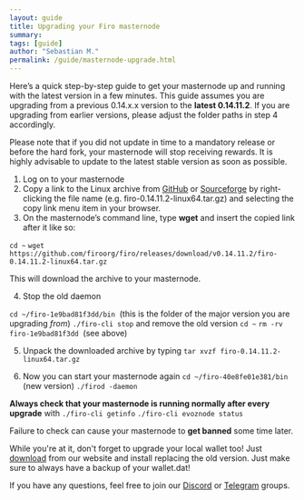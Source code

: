 ```yaml
---
layout: guide
title: Upgrading your Firo masternode
summary: 
tags: [guide]
author: "Sebastian M."
permalink: /guide/masternode-upgrade.html
---
```

Here’s a quick step-by-step guide to get your masternode up and running with the latest version in a few minutes. This guide assumes you are upgrading from a previous 0.14.x.x version to the **latest 0.14.11.2**. If you are upgrading from earlier versions, please adjust the folder paths in step 4 accordingly. 

Please note that if you did not update in time to a mandatory release or before the hard fork, your masternode will stop receiving rewards. It is highly advisable to update to the latest stable version as soon as possible.

1.  Log on to your masternode
2.  Copy a link to the Linux archive from [GitHub](https://github.com/firoorg/firo/releases/latest) or [Sourceforge](https://sourceforge.net/projects/firoorg/files/) by right-clicking the file name (e.g. firo-0.14.11.2-linux64.tar.gz) and selecting the copy link menu item in your browser.
3.  On the masternode’s command line, type **wget** and insert the copied link after it like so: 

`cd ~` 
`wget https://github.com/firoorg/firo/releases/download/v0.14.11.2/firo-0.14.11.2-linux64.tar.gz` 

This will download the archive to your masternode.

4.  Stop the old daemon  

`cd ~/firo-1e9bad81f3dd/bin` 
(this is the folder of the major version you are upgrading _from_) 
`./firo-cli stop` 
and remove the old version 
`cd ~` 
`rm -rv firo-1e9bad81f3dd` 
(see above) 

5.  Unpack the downloaded archive by typing 
`tar xvzf firo-0.14.11.2-linux64.tar.gz` 

6.  Now you can start your masternode again 
`cd ~/firo-40e8fe01e381/bin` 
(new version)
`./firod -daemon` 

**Always check that your masternode is running normally after every upgrade** with 
`./firo-cli getinfo`
`./firo-cli evoznode status`

Failure to check can cause your masternode to **get banned** some time later.

While you're at it, don't forget to upgrade your local wallet too! Just [download](https://firo.org/get-firo/download/) from our website and install replacing the old version. Just make sure to always have a backup of your wallet.dat! 

If you have any questions, feel free to join our [Discord](https://discord.com/invite/TGZPRbRT3Y) or [Telegram](https://t.me/firoorg) groups.
